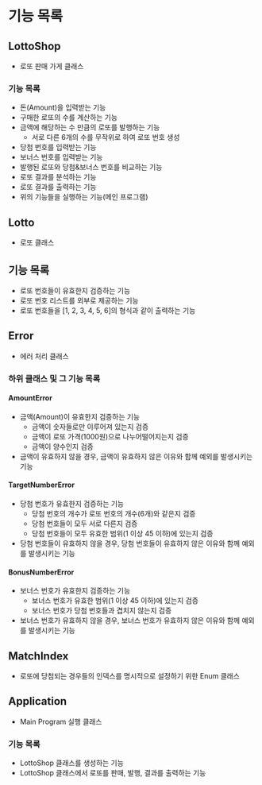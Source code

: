 # 기능 목록

## LottoShop
* 로또 판매 가게 클래스
### 기능 목록
* 돈(Amount)을 입력받는 기능
* 구매한 로또의 수를 계산하는 기능
* 금액에 해당하는 수 만큼의 로또를 발행하는 기능
  * 서로 다른 6개의 수를 무작위로 하여 로또 번호 생성
* 당첨 번호를 입력받는 기능
* 보너스 번호를 입력받는 기능
* 발행된 로또와 당첨&보너스 번호를 비교하는 기능
* 로또 결과를 분석하는 기능
* 로또 결과를 출력하는 기능
* 위의 기능들을 실행하는 기능(메인 프로그램)

## Lotto
* 로또 클래스
## 기능 목록
* 로또 번호들이 유효한지 검증하는 기능
* 로또 번호 리스트를 외부로 제공하는 기능
* 로또 번호들을 [1, 2, 3, 4, 5, 6]의 형식과 같이 출력하는 기능

## Error
* 에러 처리 클래스
### 하위 클래스 및 그 기능 목록
#### AmountError
* 금액(Amount)이 유효한지 검증하는 기능
  * 금액이 숫자들로만 이루어져 있는지 검증
  * 금액이 로또 가격(1000원)으로 나누어떨어지는지 검증
  * 금액이 양수인지 검증
* 금액이 유효하지 않을 경우, 금액이 유효하지 않은 이유와 함께 예외를 발생시키는 기능
#### TargetNumberError
* 당첨 번호가 유효한지 검증하는 기능
  * 당첨 번호의 개수가 로또 번호의 개수(6개)와 같은지 검증
  * 당첨 번호들이 모두 서로 다른지 검증
  * 당첨 번호들이 모두 유효한 범위(1 이상 45 이하)에 있는지 검증
* 당첨 번호들이 유효하지 않을 경우, 당첨 번호들이 유효하지 않은 이유와 함께 예외를 발생시키는 기능
#### BonusNumberError
* 보너스 번호가 유효한지 검증하는 기능
  * 보너스 번호가 유효한 범위(1 이상 45 이하)에 있는지 검증
  * 보너스 번호가 당첨 번호들과 겹치지 않는지 검증
* 보너스 번호가 유효하지 않을 경우, 보너스 번호가 유효하지 않은 이유와 함께 예외를 발생시키는 기능

## MatchIndex
* 로또에 당첨되는 경우들의 인덱스를 명시적으로 설정하기 위한 Enum 클래스

## Application
* Main Program 실행 클래스
### 기능 목록
* LottoShop 클래스를 생성하는 기능
* LottoShop 클래스에서 로또를 판매, 발행, 결과를 출력하는 기능
